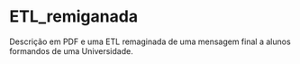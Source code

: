 # ETL_remiganada
Descrição em PDF e uma ETL remaginada de uma mensagem final a alunos formandos de uma Universidade.

